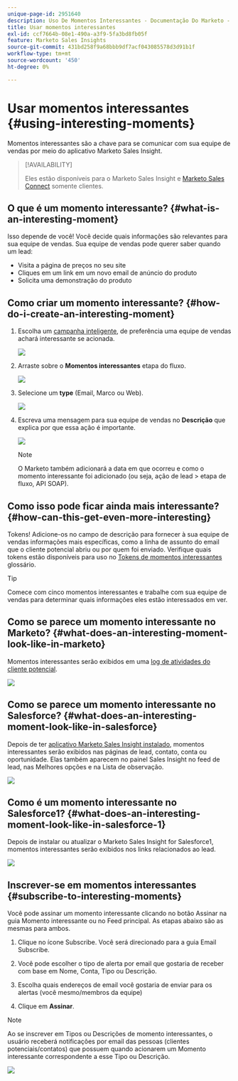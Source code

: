 ```yaml
---
unique-page-id: 2951640
description: Uso De Momentos Interessantes - Documentação Do Marketo - Documentação Do Produto
title: Usar momentos interessantes
exl-id: ccf7664b-08e1-490a-a3f9-5fa3bd8fb05f
feature: Marketo Sales Insights
source-git-commit: 431bd258f9a68bbb9df7acf043085578d3d91b1f
workflow-type: tm+mt
source-wordcount: '450'
ht-degree: 0%

---
```


# Usar momentos interessantes {#using-interesting-moments}

Momentos interessantes são a chave para se comunicar com sua equipe de vendas por meio do aplicativo Marketo Sales Insight.

>[!AVAILABILITY]
>
>Eles estão disponíveis para o Marketo Sales Insight e [Marketo Sales Connect](/help/marketo/product-docs/marketo-sales-connect/marketo/interesting-moments-in-sales-connect.md) somente clientes.

## O que é um momento interessante? {#what-is-an-interesting-moment}

Isso depende de você! Você decide quais informações são relevantes para sua equipe de vendas. Sua equipe de vendas pode querer saber quando um lead:

* Visita a página de preços no seu site
* Cliques em um link em um novo email de anúncio do produto
* Solicita uma demonstração do produto

## Como criar um momento interessante?  {#how-do-i-create-an-interesting-moment}

1. Escolha um [campanha inteligente](/help/marketo/product-docs/core-marketo-concepts/smart-campaigns/understanding-smart-campaigns.md), de preferência uma equipe de vendas achará interessante se acionada.

   ![](assets/using-interesting-moments-1.png)

1. Arraste sobre o **Momentos interessantes** etapa do fluxo.

   ![](assets/using-interesting-moments-2.png)

1. Selecione um **type** (Email, Marco ou Web).

   ![](assets/using-interesting-moments-3.png)

1. Escreva uma mensagem para sua equipe de vendas no **Descrição** que explica por que essa ação é importante.

   ![](assets/using-interesting-moments-4.png)

   >[!NOTE]
   >
   >O Marketo também adicionará a data em que ocorreu e como o momento interessante foi adicionado (ou seja, ação de lead > etapa de fluxo, API SOAP).

## Como isso pode ficar ainda mais interessante?  {#how-can-this-get-even-more-interesting}

Tokens! Adicione-os no campo de descrição para fornecer à sua equipe de vendas informações mais específicas, como a linha de assunto do email que o cliente potencial abriu ou por quem foi enviado. Verifique quais tokens estão disponíveis para uso no [Tokens de momentos interessantes](/help/marketo/product-docs/marketo-sales-insight/msi-for-salesforce/features/tabs-in-the-msi-panel/interesting-moments/trigger-tokens-for-interesting-moments.md) glossário.

>[!TIP]
>
>Comece com cinco momentos interessantes e trabalhe com sua equipe de vendas para determinar quais informações eles estão interessados em ver.

## Como se parece um momento interessante no Marketo?  {#what-does-an-interesting-moment-look-like-in-marketo}

Momentos interessantes serão exibidos em uma [log de atividades do cliente potencial](/help/marketo/product-docs/core-marketo-concepts/smart-lists-and-static-lists/managing-people-in-smart-lists/using-the-person-detail-page.md).

![](assets/using-interesting-moments-5.png)

## Como se parece um momento interessante no Salesforce?  {#what-does-an-interesting-moment-look-like-in-salesforce}

Depois de ter [aplicativo Marketo Sales Insight instalado](/help/marketo/product-docs/marketo-sales-insight/msi-for-salesforce/configuration/configure-marketo-sales-insight-in-salesforce-enterprise-unlimited.md), momentos interessantes serão exibidos nas páginas de lead, contato, conta ou oportunidade. Elas também aparecem no painel Sales Insight no feed de lead, nas Melhores opções e na Lista de observação.

![](assets/using-interesting-moments-6.png)

## Como é um momento interessante no Salesforce1? {#what-does-an-interesting-moment-look-like-in-salesforce-1}

Depois de instalar ou atualizar o Marketo Sales Insight for Salesforce1, momentos interessantes serão exibidos nos links relacionados ao lead.

![](assets/using-interesting-moments-7.png)

## Inscrever-se em momentos interessantes {#subscribe-to-interesting-moments}

Você pode assinar um momento interessante clicando no botão Assinar na guia Momento interessante ou no Feed principal. As etapas abaixo são as mesmas para ambos.

1. Clique no ícone Subscribe. Você será direcionado para a guia Email Subscribe.

1. Você pode escolher o tipo de alerta por email que gostaria de receber com base em Nome, Conta, Tipo ou Descrição.

1. Escolha quais endereços de email você gostaria de enviar para os alertas (você mesmo/membros da equipe)

1. Clique em **Assinar**.

>[!NOTE]
>
>Ao se inscrever em Tipos ou Descrições de momento interessantes, o usuário receberá notificações por email das pessoas (clientes potenciais/contatos) que possuem quando acionarem um Momento interessante correspondente a esse Tipo ou Descrição.

![](assets/using-interesting-moments-8.png)

